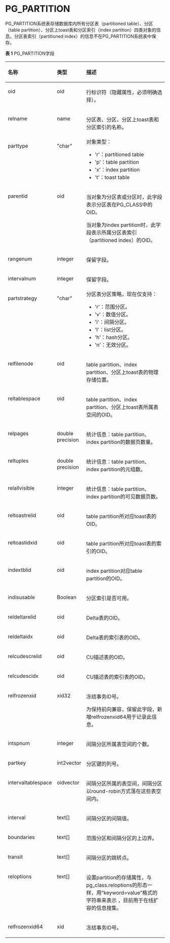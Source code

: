 # PG\_PARTITION<a name="ZH-CN_TOPIC_0242385834"></a>

PG\_PARTITION系统表存储数据库内所有分区表（partitioned table）、分区（table partition）、分区上toast表和分区索引（index partition）四类对象的信息。分区表索引（partitioned index）的信息不在PG\_PARTITION系统表中保存。

**表 1**  PG\_PARTITION字段

<a name="zh-cn_topic_0237122306_zh-cn_topic_0059779194_ta51ab369b9cf4fcb9905b8e5029f7289"></a>
<table><thead align="left"><tr id="zh-cn_topic_0237122306_zh-cn_topic_0059779194_rb9f34247b72748baae6e7636f6881644"><th class="cellrowborder" valign="top" width="25.44%" id="mcps1.2.4.1.1"><p id="zh-cn_topic_0237122306_zh-cn_topic_0059779194_aca61b14c74b04ee98b83d7a4cf5b2086"><a name="zh-cn_topic_0237122306_zh-cn_topic_0059779194_aca61b14c74b04ee98b83d7a4cf5b2086"></a><a name="zh-cn_topic_0237122306_zh-cn_topic_0059779194_aca61b14c74b04ee98b83d7a4cf5b2086"></a>名称</p>
</th>
<th class="cellrowborder" valign="top" width="15.97%" id="mcps1.2.4.1.2"><p id="zh-cn_topic_0237122306_zh-cn_topic_0059779194_a5d1fccb49007465bb269d425e312fe9d"><a name="zh-cn_topic_0237122306_zh-cn_topic_0059779194_a5d1fccb49007465bb269d425e312fe9d"></a><a name="zh-cn_topic_0237122306_zh-cn_topic_0059779194_a5d1fccb49007465bb269d425e312fe9d"></a>类型</p>
</th>
<th class="cellrowborder" valign="top" width="58.589999999999996%" id="mcps1.2.4.1.3"><p id="zh-cn_topic_0237122306_zh-cn_topic_0059779194_a7e533658546842528ed1b76c88cfbe0a"><a name="zh-cn_topic_0237122306_zh-cn_topic_0059779194_a7e533658546842528ed1b76c88cfbe0a"></a><a name="zh-cn_topic_0237122306_zh-cn_topic_0059779194_a7e533658546842528ed1b76c88cfbe0a"></a>描述</p>
</th>
</tr>
</thead>
<tbody><tr id="zh-cn_topic_0237122306_row1945515143577"><td class="cellrowborder" valign="top" width="25.44%" headers="mcps1.2.4.1.1 "><p id="zh-cn_topic_0237122306_p11455101475719"><a name="zh-cn_topic_0237122306_p11455101475719"></a><a name="zh-cn_topic_0237122306_p11455101475719"></a>oid</p>
</td>
<td class="cellrowborder" valign="top" width="15.97%" headers="mcps1.2.4.1.2 "><p id="zh-cn_topic_0237122306_p17455101405714"><a name="zh-cn_topic_0237122306_p17455101405714"></a><a name="zh-cn_topic_0237122306_p17455101405714"></a>oid</p>
</td>
<td class="cellrowborder" valign="top" width="58.589999999999996%" headers="mcps1.2.4.1.3 "><p id="zh-cn_topic_0237122306_p1456161495710"><a name="zh-cn_topic_0237122306_p1456161495710"></a><a name="zh-cn_topic_0237122306_p1456161495710"></a>行标识符（隐藏属性，必须明确选择）。</p>
</td>
</tr>
<tr id="zh-cn_topic_0237122306_zh-cn_topic_0059779194_r9b72782f002f47dfab6ee034e2c1e123"><td class="cellrowborder" valign="top" width="25.44%" headers="mcps1.2.4.1.1 "><p id="zh-cn_topic_0237122306_zh-cn_topic_0059779194_ac84288e8b3b3491bbafdb77a9dc9845a"><a name="zh-cn_topic_0237122306_zh-cn_topic_0059779194_ac84288e8b3b3491bbafdb77a9dc9845a"></a><a name="zh-cn_topic_0237122306_zh-cn_topic_0059779194_ac84288e8b3b3491bbafdb77a9dc9845a"></a>relname</p>
</td>
<td class="cellrowborder" valign="top" width="15.97%" headers="mcps1.2.4.1.2 "><p id="zh-cn_topic_0237122306_zh-cn_topic_0059779194_ac14037d43b4f4018a9b5899d29e55d6a"><a name="zh-cn_topic_0237122306_zh-cn_topic_0059779194_ac14037d43b4f4018a9b5899d29e55d6a"></a><a name="zh-cn_topic_0237122306_zh-cn_topic_0059779194_ac14037d43b4f4018a9b5899d29e55d6a"></a>name</p>
</td>
<td class="cellrowborder" valign="top" width="58.589999999999996%" headers="mcps1.2.4.1.3 "><p id="zh-cn_topic_0237122306_zh-cn_topic_0059779194_abac68230219245bf95e206decca13b3a"><a name="zh-cn_topic_0237122306_zh-cn_topic_0059779194_abac68230219245bf95e206decca13b3a"></a><a name="zh-cn_topic_0237122306_zh-cn_topic_0059779194_abac68230219245bf95e206decca13b3a"></a>分区表、分区、分区上toast表和分区索引的名称。</p>
</td>
</tr>
<tr id="zh-cn_topic_0237122306_zh-cn_topic_0059779194_r35430925812e4494bb2c35a5c1120e28"><td class="cellrowborder" valign="top" width="25.44%" headers="mcps1.2.4.1.1 "><p id="zh-cn_topic_0237122306_zh-cn_topic_0059779194_a3513e21209cb4db286cfb4df8605754e"><a name="zh-cn_topic_0237122306_zh-cn_topic_0059779194_a3513e21209cb4db286cfb4df8605754e"></a><a name="zh-cn_topic_0237122306_zh-cn_topic_0059779194_a3513e21209cb4db286cfb4df8605754e"></a>parttype</p>
</td>
<td class="cellrowborder" valign="top" width="15.97%" headers="mcps1.2.4.1.2 "><p id="zh-cn_topic_0237122306_zh-cn_topic_0059779194_a01ec0bb6818f406088c4284a18f44168"><a name="zh-cn_topic_0237122306_zh-cn_topic_0059779194_a01ec0bb6818f406088c4284a18f44168"></a><a name="zh-cn_topic_0237122306_zh-cn_topic_0059779194_a01ec0bb6818f406088c4284a18f44168"></a>"char"</p>
</td>
<td class="cellrowborder" valign="top" width="58.589999999999996%" headers="mcps1.2.4.1.3 "><div class="p" id="zh-cn_topic_0237122306_zh-cn_topic_0059779194_ad384de51b68941679df9cc66e724d42a"><a name="zh-cn_topic_0237122306_zh-cn_topic_0059779194_ad384de51b68941679df9cc66e724d42a"></a><a name="zh-cn_topic_0237122306_zh-cn_topic_0059779194_ad384de51b68941679df9cc66e724d42a"></a>对象类型：<a name="zh-cn_topic_0237122306_zh-cn_topic_0059779194_u0bf15da2dec04f44b8061e07775ea0f8"></a><a name="zh-cn_topic_0237122306_zh-cn_topic_0059779194_u0bf15da2dec04f44b8061e07775ea0f8"></a><ul id="zh-cn_topic_0237122306_zh-cn_topic_0059779194_u0bf15da2dec04f44b8061e07775ea0f8"><li>'r'：partitioned table</li><li>'p'：table partition</li><li>'x'：index partition</li><li>'t'：toast table</li></ul>
</div>
</td>
</tr>
<tr id="zh-cn_topic_0237122306_zh-cn_topic_0059779194_r0d55a8d40d294492a7ecf124dfcef3b7"><td class="cellrowborder" valign="top" width="25.44%" headers="mcps1.2.4.1.1 "><p id="zh-cn_topic_0237122306_zh-cn_topic_0059779194_adab45fe1842a4406b36193fa75a7da8c"><a name="zh-cn_topic_0237122306_zh-cn_topic_0059779194_adab45fe1842a4406b36193fa75a7da8c"></a><a name="zh-cn_topic_0237122306_zh-cn_topic_0059779194_adab45fe1842a4406b36193fa75a7da8c"></a>parentid</p>
</td>
<td class="cellrowborder" valign="top" width="15.97%" headers="mcps1.2.4.1.2 "><p id="zh-cn_topic_0237122306_zh-cn_topic_0059779194_a2b6bd96293ba46c4b592a1b196e0346a"><a name="zh-cn_topic_0237122306_zh-cn_topic_0059779194_a2b6bd96293ba46c4b592a1b196e0346a"></a><a name="zh-cn_topic_0237122306_zh-cn_topic_0059779194_a2b6bd96293ba46c4b592a1b196e0346a"></a>oid</p>
</td>
<td class="cellrowborder" valign="top" width="58.589999999999996%" headers="mcps1.2.4.1.3 "><p id="zh-cn_topic_0237122306_zh-cn_topic_0059779194_a73c636f763ea4cbe894196418784ba25"><a name="zh-cn_topic_0237122306_zh-cn_topic_0059779194_a73c636f763ea4cbe894196418784ba25"></a><a name="zh-cn_topic_0237122306_zh-cn_topic_0059779194_a73c636f763ea4cbe894196418784ba25"></a>当对象为分区表或分区时，此字段表示分区表在PG_CLASS中的OID。</p>
<p id="zh-cn_topic_0237122306_zh-cn_topic_0059779194_af58decc10d6c438e90055c4f2e33c70b"><a name="zh-cn_topic_0237122306_zh-cn_topic_0059779194_af58decc10d6c438e90055c4f2e33c70b"></a><a name="zh-cn_topic_0237122306_zh-cn_topic_0059779194_af58decc10d6c438e90055c4f2e33c70b"></a>当对象为index partition时，此字段表示所属分区表索引（partitioned index）的OID。</p>
</td>
</tr>
<tr id="zh-cn_topic_0237122306_zh-cn_topic_0059779194_r0f27d2d7f4ff483084a5a822ffa697f3"><td class="cellrowborder" valign="top" width="25.44%" headers="mcps1.2.4.1.1 "><p id="zh-cn_topic_0237122306_zh-cn_topic_0059779194_a342f8fbc52a440bc9b05523186bf0ba8"><a name="zh-cn_topic_0237122306_zh-cn_topic_0059779194_a342f8fbc52a440bc9b05523186bf0ba8"></a><a name="zh-cn_topic_0237122306_zh-cn_topic_0059779194_a342f8fbc52a440bc9b05523186bf0ba8"></a>rangenum</p>
</td>
<td class="cellrowborder" valign="top" width="15.97%" headers="mcps1.2.4.1.2 "><p id="zh-cn_topic_0237122306_zh-cn_topic_0059779194_a5e29485ef5d3438dbe7312d63092375b"><a name="zh-cn_topic_0237122306_zh-cn_topic_0059779194_a5e29485ef5d3438dbe7312d63092375b"></a><a name="zh-cn_topic_0237122306_zh-cn_topic_0059779194_a5e29485ef5d3438dbe7312d63092375b"></a>integer</p>
</td>
<td class="cellrowborder" valign="top" width="58.589999999999996%" headers="mcps1.2.4.1.3 "><p id="zh-cn_topic_0237122306_zh-cn_topic_0059779194_acdd569582562461f91a7229d6036722c"><a name="zh-cn_topic_0237122306_zh-cn_topic_0059779194_acdd569582562461f91a7229d6036722c"></a><a name="zh-cn_topic_0237122306_zh-cn_topic_0059779194_acdd569582562461f91a7229d6036722c"></a>保留字段。</p>
</td>
</tr>
<tr id="zh-cn_topic_0237122306_zh-cn_topic_0059779194_r3ecc58b14bbc45de8c10332d0c0fe497"><td class="cellrowborder" valign="top" width="25.44%" headers="mcps1.2.4.1.1 "><p id="zh-cn_topic_0237122306_zh-cn_topic_0059779194_a6337cc2b38ae47ebb0b007de15974e6c"><a name="zh-cn_topic_0237122306_zh-cn_topic_0059779194_a6337cc2b38ae47ebb0b007de15974e6c"></a><a name="zh-cn_topic_0237122306_zh-cn_topic_0059779194_a6337cc2b38ae47ebb0b007de15974e6c"></a>intervalnum</p>
</td>
<td class="cellrowborder" valign="top" width="15.97%" headers="mcps1.2.4.1.2 "><p id="zh-cn_topic_0237122306_zh-cn_topic_0059779194_aa486140f3b084990add75dafdba2c446"><a name="zh-cn_topic_0237122306_zh-cn_topic_0059779194_aa486140f3b084990add75dafdba2c446"></a><a name="zh-cn_topic_0237122306_zh-cn_topic_0059779194_aa486140f3b084990add75dafdba2c446"></a>integer</p>
</td>
<td class="cellrowborder" valign="top" width="58.589999999999996%" headers="mcps1.2.4.1.3 "><p id="zh-cn_topic_0237122306_zh-cn_topic_0059779194_a6df6e32d5f50466f8b841608e05f57af"><a name="zh-cn_topic_0237122306_zh-cn_topic_0059779194_a6df6e32d5f50466f8b841608e05f57af"></a><a name="zh-cn_topic_0237122306_zh-cn_topic_0059779194_a6df6e32d5f50466f8b841608e05f57af"></a>保留字段。</p>
</td>
</tr>
<tr id="zh-cn_topic_0237122306_zh-cn_topic_0059779194_r876b895b8b674049b543df97ef8fcf44"><td class="cellrowborder" valign="top" width="25.44%" headers="mcps1.2.4.1.1 "><p id="zh-cn_topic_0237122306_zh-cn_topic_0059779194_afb86bd49b39c4ca0aff369bb565ff56f"><a name="zh-cn_topic_0237122306_zh-cn_topic_0059779194_afb86bd49b39c4ca0aff369bb565ff56f"></a><a name="zh-cn_topic_0237122306_zh-cn_topic_0059779194_afb86bd49b39c4ca0aff369bb565ff56f"></a>partstrategy</p>
</td>
<td class="cellrowborder" valign="top" width="15.97%" headers="mcps1.2.4.1.2 "><p id="zh-cn_topic_0237122306_zh-cn_topic_0059779194_ac2cdaa1306d64418bd975efe070cfd70"><a name="zh-cn_topic_0237122306_zh-cn_topic_0059779194_ac2cdaa1306d64418bd975efe070cfd70"></a><a name="zh-cn_topic_0237122306_zh-cn_topic_0059779194_ac2cdaa1306d64418bd975efe070cfd70"></a>"char"</p>
</td>
<td class="cellrowborder" valign="top" width="58.589999999999996%" headers="mcps1.2.4.1.3 "><div class="p" id="zh-cn_topic_0237122306_zh-cn_topic_0059779194_ab59a5a0126ff4dc5a660144496392db3"><a name="zh-cn_topic_0237122306_zh-cn_topic_0059779194_ab59a5a0126ff4dc5a660144496392db3"></a><a name="zh-cn_topic_0237122306_zh-cn_topic_0059779194_ab59a5a0126ff4dc5a660144496392db3"></a>分区表分区策略，现在仅支持：<a name="zh-cn_topic_0237122306_ul156455338321"></a><a name="zh-cn_topic_0237122306_ul156455338321"></a><ul id="zh-cn_topic_0237122306_ul156455338321"><li>'r'：范围分区。</li><li>'v'：数值分区。</li><li>'i'：间隔分区。</li><li>'l'：list分区。</li><li>'h'：hash分区。</li><li>'n'：无效分区。</li></ul>
</div>
</td>
</tr>
<tr id="zh-cn_topic_0237122306_zh-cn_topic_0059779194_r208a62360c6c47828cb357fddc9a11dc"><td class="cellrowborder" valign="top" width="25.44%" headers="mcps1.2.4.1.1 "><p id="zh-cn_topic_0237122306_zh-cn_topic_0059779194_aa8c8602b26bb44e19266d360d86a05c3"><a name="zh-cn_topic_0237122306_zh-cn_topic_0059779194_aa8c8602b26bb44e19266d360d86a05c3"></a><a name="zh-cn_topic_0237122306_zh-cn_topic_0059779194_aa8c8602b26bb44e19266d360d86a05c3"></a>relfilenode</p>
</td>
<td class="cellrowborder" valign="top" width="15.97%" headers="mcps1.2.4.1.2 "><p id="zh-cn_topic_0237122306_zh-cn_topic_0059779194_ae4e2328655bc4416916e93a75602a45c"><a name="zh-cn_topic_0237122306_zh-cn_topic_0059779194_ae4e2328655bc4416916e93a75602a45c"></a><a name="zh-cn_topic_0237122306_zh-cn_topic_0059779194_ae4e2328655bc4416916e93a75602a45c"></a>oid</p>
</td>
<td class="cellrowborder" valign="top" width="58.589999999999996%" headers="mcps1.2.4.1.3 "><p id="zh-cn_topic_0237122306_zh-cn_topic_0059779194_ae789c8aa303e4fdaaf6b05399e9b3590"><a name="zh-cn_topic_0237122306_zh-cn_topic_0059779194_ae789c8aa303e4fdaaf6b05399e9b3590"></a><a name="zh-cn_topic_0237122306_zh-cn_topic_0059779194_ae789c8aa303e4fdaaf6b05399e9b3590"></a>table partition、index partition、分区上toast表的物理存储位置。</p>
</td>
</tr>
<tr id="zh-cn_topic_0237122306_zh-cn_topic_0059779194_ra47b7368c7b84bfea529ad3fb6255e67"><td class="cellrowborder" valign="top" width="25.44%" headers="mcps1.2.4.1.1 "><p id="zh-cn_topic_0237122306_zh-cn_topic_0059779194_aafdd4d0616b346d3a99f7e747a6623bb"><a name="zh-cn_topic_0237122306_zh-cn_topic_0059779194_aafdd4d0616b346d3a99f7e747a6623bb"></a><a name="zh-cn_topic_0237122306_zh-cn_topic_0059779194_aafdd4d0616b346d3a99f7e747a6623bb"></a>reltablespace</p>
</td>
<td class="cellrowborder" valign="top" width="15.97%" headers="mcps1.2.4.1.2 "><p id="zh-cn_topic_0237122306_zh-cn_topic_0059779194_a21d8005e6b7a4b83a5b3d5723a3e39dd"><a name="zh-cn_topic_0237122306_zh-cn_topic_0059779194_a21d8005e6b7a4b83a5b3d5723a3e39dd"></a><a name="zh-cn_topic_0237122306_zh-cn_topic_0059779194_a21d8005e6b7a4b83a5b3d5723a3e39dd"></a>oid</p>
</td>
<td class="cellrowborder" valign="top" width="58.589999999999996%" headers="mcps1.2.4.1.3 "><p id="zh-cn_topic_0237122306_zh-cn_topic_0059779194_aece7fb30f5824c33a1679f9d7fdff4dd"><a name="zh-cn_topic_0237122306_zh-cn_topic_0059779194_aece7fb30f5824c33a1679f9d7fdff4dd"></a><a name="zh-cn_topic_0237122306_zh-cn_topic_0059779194_aece7fb30f5824c33a1679f9d7fdff4dd"></a>table partition、index partition、分区上toast表所属表空间的OID。</p>
</td>
</tr>
<tr id="zh-cn_topic_0237122306_zh-cn_topic_0059779194_r3f7e3b5050944637a90b774d2dfc6fec"><td class="cellrowborder" valign="top" width="25.44%" headers="mcps1.2.4.1.1 "><p id="zh-cn_topic_0237122306_zh-cn_topic_0059779194_a0771a071578e4f3f8e9f6efaf39fb69c"><a name="zh-cn_topic_0237122306_zh-cn_topic_0059779194_a0771a071578e4f3f8e9f6efaf39fb69c"></a><a name="zh-cn_topic_0237122306_zh-cn_topic_0059779194_a0771a071578e4f3f8e9f6efaf39fb69c"></a>relpages</p>
</td>
<td class="cellrowborder" valign="top" width="15.97%" headers="mcps1.2.4.1.2 "><p id="zh-cn_topic_0237122306_zh-cn_topic_0059779194_aded4963c40f24ad290591d2cc4f62f14"><a name="zh-cn_topic_0237122306_zh-cn_topic_0059779194_aded4963c40f24ad290591d2cc4f62f14"></a><a name="zh-cn_topic_0237122306_zh-cn_topic_0059779194_aded4963c40f24ad290591d2cc4f62f14"></a>double precision</p>
</td>
<td class="cellrowborder" valign="top" width="58.589999999999996%" headers="mcps1.2.4.1.3 "><p id="zh-cn_topic_0237122306_zh-cn_topic_0059779194_a3746f6d34d404084b75cd9e6c29cb3f1"><a name="zh-cn_topic_0237122306_zh-cn_topic_0059779194_a3746f6d34d404084b75cd9e6c29cb3f1"></a><a name="zh-cn_topic_0237122306_zh-cn_topic_0059779194_a3746f6d34d404084b75cd9e6c29cb3f1"></a>统计信息：table partition、index partition的数据页数量。</p>
</td>
</tr>
<tr id="zh-cn_topic_0237122306_zh-cn_topic_0059779194_r01d61c35e5334be69dffdedd782b17aa"><td class="cellrowborder" valign="top" width="25.44%" headers="mcps1.2.4.1.1 "><p id="zh-cn_topic_0237122306_zh-cn_topic_0059779194_aeae68915dc114f7b990634374155450f"><a name="zh-cn_topic_0237122306_zh-cn_topic_0059779194_aeae68915dc114f7b990634374155450f"></a><a name="zh-cn_topic_0237122306_zh-cn_topic_0059779194_aeae68915dc114f7b990634374155450f"></a>reltuples</p>
</td>
<td class="cellrowborder" valign="top" width="15.97%" headers="mcps1.2.4.1.2 "><p id="zh-cn_topic_0237122306_zh-cn_topic_0059779194_a841809bdc9ff412384f792d28f8516a7"><a name="zh-cn_topic_0237122306_zh-cn_topic_0059779194_a841809bdc9ff412384f792d28f8516a7"></a><a name="zh-cn_topic_0237122306_zh-cn_topic_0059779194_a841809bdc9ff412384f792d28f8516a7"></a>double precision</p>
</td>
<td class="cellrowborder" valign="top" width="58.589999999999996%" headers="mcps1.2.4.1.3 "><p id="zh-cn_topic_0237122306_zh-cn_topic_0059779194_a0653ea48eb3d48059f0bc8a8a22e31f3"><a name="zh-cn_topic_0237122306_zh-cn_topic_0059779194_a0653ea48eb3d48059f0bc8a8a22e31f3"></a><a name="zh-cn_topic_0237122306_zh-cn_topic_0059779194_a0653ea48eb3d48059f0bc8a8a22e31f3"></a>统计信息：table partition、index partition的元组数。</p>
</td>
</tr>
<tr id="zh-cn_topic_0237122306_zh-cn_topic_0059779194_rfebc636bae05420c8c19f15d89ecb10e"><td class="cellrowborder" valign="top" width="25.44%" headers="mcps1.2.4.1.1 "><p id="zh-cn_topic_0237122306_zh-cn_topic_0059779194_a70ebecaca12f4f9d80c662154bd556a7"><a name="zh-cn_topic_0237122306_zh-cn_topic_0059779194_a70ebecaca12f4f9d80c662154bd556a7"></a><a name="zh-cn_topic_0237122306_zh-cn_topic_0059779194_a70ebecaca12f4f9d80c662154bd556a7"></a>relallvisible</p>
</td>
<td class="cellrowborder" valign="top" width="15.97%" headers="mcps1.2.4.1.2 "><p id="zh-cn_topic_0237122306_zh-cn_topic_0059779194_a0c8024e15583422ab1583e1beeb1aaad"><a name="zh-cn_topic_0237122306_zh-cn_topic_0059779194_a0c8024e15583422ab1583e1beeb1aaad"></a><a name="zh-cn_topic_0237122306_zh-cn_topic_0059779194_a0c8024e15583422ab1583e1beeb1aaad"></a>integer</p>
</td>
<td class="cellrowborder" valign="top" width="58.589999999999996%" headers="mcps1.2.4.1.3 "><p id="zh-cn_topic_0237122306_zh-cn_topic_0059779194_a6f8a16b575fe4fa494bea945ce44a581"><a name="zh-cn_topic_0237122306_zh-cn_topic_0059779194_a6f8a16b575fe4fa494bea945ce44a581"></a><a name="zh-cn_topic_0237122306_zh-cn_topic_0059779194_a6f8a16b575fe4fa494bea945ce44a581"></a>统计信息：table partition、index partition的可见数据页数。</p>
</td>
</tr>
<tr id="zh-cn_topic_0237122306_zh-cn_topic_0059779194_rf9c3b96c08db4f8db73f71c680dfaa24"><td class="cellrowborder" valign="top" width="25.44%" headers="mcps1.2.4.1.1 "><p id="zh-cn_topic_0237122306_zh-cn_topic_0059779194_a98f022f1da684d7e99a39ee6b4dd01d4"><a name="zh-cn_topic_0237122306_zh-cn_topic_0059779194_a98f022f1da684d7e99a39ee6b4dd01d4"></a><a name="zh-cn_topic_0237122306_zh-cn_topic_0059779194_a98f022f1da684d7e99a39ee6b4dd01d4"></a>reltoastrelid</p>
</td>
<td class="cellrowborder" valign="top" width="15.97%" headers="mcps1.2.4.1.2 "><p id="zh-cn_topic_0237122306_zh-cn_topic_0059779194_ab52b7d8514fc40c5833c2e20d1b9633c"><a name="zh-cn_topic_0237122306_zh-cn_topic_0059779194_ab52b7d8514fc40c5833c2e20d1b9633c"></a><a name="zh-cn_topic_0237122306_zh-cn_topic_0059779194_ab52b7d8514fc40c5833c2e20d1b9633c"></a>oid</p>
</td>
<td class="cellrowborder" valign="top" width="58.589999999999996%" headers="mcps1.2.4.1.3 "><p id="zh-cn_topic_0237122306_zh-cn_topic_0059779194_ac10f49f3b949477c8c48e8336fad1520"><a name="zh-cn_topic_0237122306_zh-cn_topic_0059779194_ac10f49f3b949477c8c48e8336fad1520"></a><a name="zh-cn_topic_0237122306_zh-cn_topic_0059779194_ac10f49f3b949477c8c48e8336fad1520"></a>table partition所对应toast表的OID。</p>
</td>
</tr>
<tr id="zh-cn_topic_0237122306_zh-cn_topic_0059779194_r567766ff0df7434aaa2ca6be4abad74f"><td class="cellrowborder" valign="top" width="25.44%" headers="mcps1.2.4.1.1 "><p id="zh-cn_topic_0237122306_zh-cn_topic_0059779194_a2624db656fa04717bc70da71b3ef84ff"><a name="zh-cn_topic_0237122306_zh-cn_topic_0059779194_a2624db656fa04717bc70da71b3ef84ff"></a><a name="zh-cn_topic_0237122306_zh-cn_topic_0059779194_a2624db656fa04717bc70da71b3ef84ff"></a>reltoastidxid</p>
</td>
<td class="cellrowborder" valign="top" width="15.97%" headers="mcps1.2.4.1.2 "><p id="zh-cn_topic_0237122306_zh-cn_topic_0059779194_aa664d0179c764a349acd4f7ee5f3935f"><a name="zh-cn_topic_0237122306_zh-cn_topic_0059779194_aa664d0179c764a349acd4f7ee5f3935f"></a><a name="zh-cn_topic_0237122306_zh-cn_topic_0059779194_aa664d0179c764a349acd4f7ee5f3935f"></a>oid</p>
</td>
<td class="cellrowborder" valign="top" width="58.589999999999996%" headers="mcps1.2.4.1.3 "><p id="zh-cn_topic_0237122306_zh-cn_topic_0059779194_a0eb92a660a8a4e65a61725759232e2d2"><a name="zh-cn_topic_0237122306_zh-cn_topic_0059779194_a0eb92a660a8a4e65a61725759232e2d2"></a><a name="zh-cn_topic_0237122306_zh-cn_topic_0059779194_a0eb92a660a8a4e65a61725759232e2d2"></a>table partition所对应toast表的索引的OID。</p>
</td>
</tr>
<tr id="zh-cn_topic_0237122306_zh-cn_topic_0059779194_r5c8bdbde48dd43fbac281f51a07eaa6f"><td class="cellrowborder" valign="top" width="25.44%" headers="mcps1.2.4.1.1 "><p id="zh-cn_topic_0237122306_zh-cn_topic_0059779194_ac3e0dc99f6cd4fbeb412dea7c8046fcc"><a name="zh-cn_topic_0237122306_zh-cn_topic_0059779194_ac3e0dc99f6cd4fbeb412dea7c8046fcc"></a><a name="zh-cn_topic_0237122306_zh-cn_topic_0059779194_ac3e0dc99f6cd4fbeb412dea7c8046fcc"></a>indextblid</p>
</td>
<td class="cellrowborder" valign="top" width="15.97%" headers="mcps1.2.4.1.2 "><p id="zh-cn_topic_0237122306_zh-cn_topic_0059779194_a339faa2509234bd0845e6f6179140b83"><a name="zh-cn_topic_0237122306_zh-cn_topic_0059779194_a339faa2509234bd0845e6f6179140b83"></a><a name="zh-cn_topic_0237122306_zh-cn_topic_0059779194_a339faa2509234bd0845e6f6179140b83"></a>oid</p>
</td>
<td class="cellrowborder" valign="top" width="58.589999999999996%" headers="mcps1.2.4.1.3 "><p id="zh-cn_topic_0237122306_zh-cn_topic_0059779194_a21db0f8b74284b599fc25795c0747269"><a name="zh-cn_topic_0237122306_zh-cn_topic_0059779194_a21db0f8b74284b599fc25795c0747269"></a><a name="zh-cn_topic_0237122306_zh-cn_topic_0059779194_a21db0f8b74284b599fc25795c0747269"></a>index partition对应table partition的OID。</p>
</td>
</tr>
<tr id="zh-cn_topic_0237122306_zh-cn_topic_0059779194_rf660905e3e544754893f0b101bd34a12"><td class="cellrowborder" valign="top" width="25.44%" headers="mcps1.2.4.1.1 "><p id="zh-cn_topic_0237122306_zh-cn_topic_0059779194_a2abf4549361c488198d75bb6865ab71f"><a name="zh-cn_topic_0237122306_zh-cn_topic_0059779194_a2abf4549361c488198d75bb6865ab71f"></a><a name="zh-cn_topic_0237122306_zh-cn_topic_0059779194_a2abf4549361c488198d75bb6865ab71f"></a>indisusable</p>
</td>
<td class="cellrowborder" valign="top" width="15.97%" headers="mcps1.2.4.1.2 "><p id="zh-cn_topic_0237122306_zh-cn_topic_0059779194_a1a5145f7d52d4ee6b4a64df9fd7580dd"><a name="zh-cn_topic_0237122306_zh-cn_topic_0059779194_a1a5145f7d52d4ee6b4a64df9fd7580dd"></a><a name="zh-cn_topic_0237122306_zh-cn_topic_0059779194_a1a5145f7d52d4ee6b4a64df9fd7580dd"></a><span id="zh-cn_topic_0237122306_text724795602717"><a name="zh-cn_topic_0237122306_text724795602717"></a><a name="zh-cn_topic_0237122306_text724795602717"></a>Boolean</span></p>
</td>
<td class="cellrowborder" valign="top" width="58.589999999999996%" headers="mcps1.2.4.1.3 "><p id="zh-cn_topic_0237122306_zh-cn_topic_0059779194_ac8e49276a5f54925828e777c40ac87de"><a name="zh-cn_topic_0237122306_zh-cn_topic_0059779194_ac8e49276a5f54925828e777c40ac87de"></a><a name="zh-cn_topic_0237122306_zh-cn_topic_0059779194_ac8e49276a5f54925828e777c40ac87de"></a>分区索引是否可用。</p>
</td>
</tr>
<tr id="zh-cn_topic_0237122306_zh-cn_topic_0059779194_r2dd797cd336a4c109bb211a2e69b62f0"><td class="cellrowborder" valign="top" width="25.44%" headers="mcps1.2.4.1.1 "><p id="zh-cn_topic_0237122306_zh-cn_topic_0059779194_a5dda6a607f08458dadb805ef3f51ca85"><a name="zh-cn_topic_0237122306_zh-cn_topic_0059779194_a5dda6a607f08458dadb805ef3f51ca85"></a><a name="zh-cn_topic_0237122306_zh-cn_topic_0059779194_a5dda6a607f08458dadb805ef3f51ca85"></a>reldeltarelid</p>
</td>
<td class="cellrowborder" valign="top" width="15.97%" headers="mcps1.2.4.1.2 "><p id="zh-cn_topic_0237122306_zh-cn_topic_0059779194_a613ab72f6819465c83d67b46223450d8"><a name="zh-cn_topic_0237122306_zh-cn_topic_0059779194_a613ab72f6819465c83d67b46223450d8"></a><a name="zh-cn_topic_0237122306_zh-cn_topic_0059779194_a613ab72f6819465c83d67b46223450d8"></a>oid</p>
</td>
<td class="cellrowborder" valign="top" width="58.589999999999996%" headers="mcps1.2.4.1.3 "><p id="zh-cn_topic_0237122306_zh-cn_topic_0059779194_ae8d2d35d59184499998a3358b47f37e8"><a name="zh-cn_topic_0237122306_zh-cn_topic_0059779194_ae8d2d35d59184499998a3358b47f37e8"></a><a name="zh-cn_topic_0237122306_zh-cn_topic_0059779194_ae8d2d35d59184499998a3358b47f37e8"></a>Delta表的OID。</p>
</td>
</tr>
<tr id="zh-cn_topic_0237122306_zh-cn_topic_0059779194_r3841071b0b5b4253a70cff2339bb44aa"><td class="cellrowborder" valign="top" width="25.44%" headers="mcps1.2.4.1.1 "><p id="zh-cn_topic_0237122306_zh-cn_topic_0059779194_a086b3d0a03194d4ebdf890cb97b744dd"><a name="zh-cn_topic_0237122306_zh-cn_topic_0059779194_a086b3d0a03194d4ebdf890cb97b744dd"></a><a name="zh-cn_topic_0237122306_zh-cn_topic_0059779194_a086b3d0a03194d4ebdf890cb97b744dd"></a>reldeltaidx</p>
</td>
<td class="cellrowborder" valign="top" width="15.97%" headers="mcps1.2.4.1.2 "><p id="zh-cn_topic_0237122306_zh-cn_topic_0059779194_a5e85aca384c4403aa9dd92d8b228dd38"><a name="zh-cn_topic_0237122306_zh-cn_topic_0059779194_a5e85aca384c4403aa9dd92d8b228dd38"></a><a name="zh-cn_topic_0237122306_zh-cn_topic_0059779194_a5e85aca384c4403aa9dd92d8b228dd38"></a>oid</p>
</td>
<td class="cellrowborder" valign="top" width="58.589999999999996%" headers="mcps1.2.4.1.3 "><p id="zh-cn_topic_0237122306_zh-cn_topic_0059779194_a8596ccfc0c71455296c64d8fe58082a4"><a name="zh-cn_topic_0237122306_zh-cn_topic_0059779194_a8596ccfc0c71455296c64d8fe58082a4"></a><a name="zh-cn_topic_0237122306_zh-cn_topic_0059779194_a8596ccfc0c71455296c64d8fe58082a4"></a>Delta表的索引表的OID。</p>
</td>
</tr>
<tr id="zh-cn_topic_0237122306_zh-cn_topic_0059779194_r9b441143d2bb4399bb0340142fcbbd17"><td class="cellrowborder" valign="top" width="25.44%" headers="mcps1.2.4.1.1 "><p id="zh-cn_topic_0237122306_zh-cn_topic_0059779194_a5e60b5b6fd344edabae85f5c677502aa"><a name="zh-cn_topic_0237122306_zh-cn_topic_0059779194_a5e60b5b6fd344edabae85f5c677502aa"></a><a name="zh-cn_topic_0237122306_zh-cn_topic_0059779194_a5e60b5b6fd344edabae85f5c677502aa"></a>relcudescrelid</p>
</td>
<td class="cellrowborder" valign="top" width="15.97%" headers="mcps1.2.4.1.2 "><p id="zh-cn_topic_0237122306_zh-cn_topic_0059779194_a3f9bfd7563194cc5a0f503052e2deb63"><a name="zh-cn_topic_0237122306_zh-cn_topic_0059779194_a3f9bfd7563194cc5a0f503052e2deb63"></a><a name="zh-cn_topic_0237122306_zh-cn_topic_0059779194_a3f9bfd7563194cc5a0f503052e2deb63"></a>oid</p>
</td>
<td class="cellrowborder" valign="top" width="58.589999999999996%" headers="mcps1.2.4.1.3 "><p id="zh-cn_topic_0237122306_zh-cn_topic_0059779194_abb12c803edfb4ca9ae70af17e2c350a8"><a name="zh-cn_topic_0237122306_zh-cn_topic_0059779194_abb12c803edfb4ca9ae70af17e2c350a8"></a><a name="zh-cn_topic_0237122306_zh-cn_topic_0059779194_abb12c803edfb4ca9ae70af17e2c350a8"></a>CU描述表的OID。</p>
</td>
</tr>
<tr id="zh-cn_topic_0237122306_zh-cn_topic_0059779194_r11a43c0cb320409bbb1b8a24ba5de3cf"><td class="cellrowborder" valign="top" width="25.44%" headers="mcps1.2.4.1.1 "><p id="zh-cn_topic_0237122306_zh-cn_topic_0059779194_a80c7c320ac0d430eb3cda4115deced74"><a name="zh-cn_topic_0237122306_zh-cn_topic_0059779194_a80c7c320ac0d430eb3cda4115deced74"></a><a name="zh-cn_topic_0237122306_zh-cn_topic_0059779194_a80c7c320ac0d430eb3cda4115deced74"></a>relcudescidx</p>
</td>
<td class="cellrowborder" valign="top" width="15.97%" headers="mcps1.2.4.1.2 "><p id="zh-cn_topic_0237122306_zh-cn_topic_0059779194_a7aca907f95724ffbb5915f2ac2553219"><a name="zh-cn_topic_0237122306_zh-cn_topic_0059779194_a7aca907f95724ffbb5915f2ac2553219"></a><a name="zh-cn_topic_0237122306_zh-cn_topic_0059779194_a7aca907f95724ffbb5915f2ac2553219"></a>oid</p>
</td>
<td class="cellrowborder" valign="top" width="58.589999999999996%" headers="mcps1.2.4.1.3 "><p id="zh-cn_topic_0237122306_zh-cn_topic_0059779194_ae537c006953e41d68aba1ab647fafd61"><a name="zh-cn_topic_0237122306_zh-cn_topic_0059779194_ae537c006953e41d68aba1ab647fafd61"></a><a name="zh-cn_topic_0237122306_zh-cn_topic_0059779194_ae537c006953e41d68aba1ab647fafd61"></a>CU描述表的索引表的OID。</p>
</td>
</tr>
<tr id="zh-cn_topic_0237122306_zh-cn_topic_0059779194_r7f31a6c7540942d7a88b16196aa24ba9"><td class="cellrowborder" valign="top" width="25.44%" headers="mcps1.2.4.1.1 "><p id="zh-cn_topic_0237122306_zh-cn_topic_0059779194_ac962d659b57c4eea9f3d1b56715a07d4"><a name="zh-cn_topic_0237122306_zh-cn_topic_0059779194_ac962d659b57c4eea9f3d1b56715a07d4"></a><a name="zh-cn_topic_0237122306_zh-cn_topic_0059779194_ac962d659b57c4eea9f3d1b56715a07d4"></a>relfrozenxid</p>
</td>
<td class="cellrowborder" valign="top" width="15.97%" headers="mcps1.2.4.1.2 "><p id="zh-cn_topic_0237122306_zh-cn_topic_0059779194_a95e9a9b25b104d69b45fd97fa6a5ce19"><a name="zh-cn_topic_0237122306_zh-cn_topic_0059779194_a95e9a9b25b104d69b45fd97fa6a5ce19"></a><a name="zh-cn_topic_0237122306_zh-cn_topic_0059779194_a95e9a9b25b104d69b45fd97fa6a5ce19"></a>xid32</p>
</td>
<td class="cellrowborder" valign="top" width="58.589999999999996%" headers="mcps1.2.4.1.3 "><p id="zh-cn_topic_0237122306_p58881055173213"><a name="zh-cn_topic_0237122306_p58881055173213"></a><a name="zh-cn_topic_0237122306_p58881055173213"></a>冻结事务ID号。</p>
<p id="zh-cn_topic_0237122306_zh-cn_topic_0059779194_aa6f0de0f45534315bbea0386c317e80c"><a name="zh-cn_topic_0237122306_zh-cn_topic_0059779194_aa6f0de0f45534315bbea0386c317e80c"></a><a name="zh-cn_topic_0237122306_zh-cn_topic_0059779194_aa6f0de0f45534315bbea0386c317e80c"></a>为保持前向兼容，保留此字段，新增relfrozenxid64用于记录此信息。</p>
</td>
</tr>
<tr id="zh-cn_topic_0237122306_zh-cn_topic_0059779194_r9abad2b08c2341639f86f3572fdafc5c"><td class="cellrowborder" valign="top" width="25.44%" headers="mcps1.2.4.1.1 "><p id="zh-cn_topic_0237122306_zh-cn_topic_0059779194_a1462b99a6585482cb98baa894de6f7bc"><a name="zh-cn_topic_0237122306_zh-cn_topic_0059779194_a1462b99a6585482cb98baa894de6f7bc"></a><a name="zh-cn_topic_0237122306_zh-cn_topic_0059779194_a1462b99a6585482cb98baa894de6f7bc"></a>intspnum</p>
</td>
<td class="cellrowborder" valign="top" width="15.97%" headers="mcps1.2.4.1.2 "><p id="zh-cn_topic_0237122306_zh-cn_topic_0059779194_a604a29547e1d43bdb1405debece0ea0e"><a name="zh-cn_topic_0237122306_zh-cn_topic_0059779194_a604a29547e1d43bdb1405debece0ea0e"></a><a name="zh-cn_topic_0237122306_zh-cn_topic_0059779194_a604a29547e1d43bdb1405debece0ea0e"></a>integer</p>
</td>
<td class="cellrowborder" valign="top" width="58.589999999999996%" headers="mcps1.2.4.1.3 "><p id="zh-cn_topic_0237122306_zh-cn_topic_0059779194_ad12f8373928245e695b9a0de252899e2"><a name="zh-cn_topic_0237122306_zh-cn_topic_0059779194_ad12f8373928245e695b9a0de252899e2"></a><a name="zh-cn_topic_0237122306_zh-cn_topic_0059779194_ad12f8373928245e695b9a0de252899e2"></a>间隔分区所属表空间的个数。</p>
</td>
</tr>
<tr id="zh-cn_topic_0237122306_zh-cn_topic_0059779194_rffb9f162c9d24f7e9fdbb0ef8b3f4c81"><td class="cellrowborder" valign="top" width="25.44%" headers="mcps1.2.4.1.1 "><p id="zh-cn_topic_0237122306_zh-cn_topic_0059779194_aaad21d0d1acc4f46965d0c74ef76da35"><a name="zh-cn_topic_0237122306_zh-cn_topic_0059779194_aaad21d0d1acc4f46965d0c74ef76da35"></a><a name="zh-cn_topic_0237122306_zh-cn_topic_0059779194_aaad21d0d1acc4f46965d0c74ef76da35"></a>partkey</p>
</td>
<td class="cellrowborder" valign="top" width="15.97%" headers="mcps1.2.4.1.2 "><p id="zh-cn_topic_0237122306_zh-cn_topic_0059779194_aaa89c15784bf40f5a939570939781da6"><a name="zh-cn_topic_0237122306_zh-cn_topic_0059779194_aaa89c15784bf40f5a939570939781da6"></a><a name="zh-cn_topic_0237122306_zh-cn_topic_0059779194_aaa89c15784bf40f5a939570939781da6"></a>int2vector</p>
</td>
<td class="cellrowborder" valign="top" width="58.589999999999996%" headers="mcps1.2.4.1.3 "><p id="zh-cn_topic_0237122306_zh-cn_topic_0059779194_a6df354d9c8604d5dbf13e86870ab36b2"><a name="zh-cn_topic_0237122306_zh-cn_topic_0059779194_a6df354d9c8604d5dbf13e86870ab36b2"></a><a name="zh-cn_topic_0237122306_zh-cn_topic_0059779194_a6df354d9c8604d5dbf13e86870ab36b2"></a>分区键的列号。</p>
</td>
</tr>
<tr id="zh-cn_topic_0237122306_zh-cn_topic_0059779194_r77f68ce148134b2db6fc38032c67a421"><td class="cellrowborder" valign="top" width="25.44%" headers="mcps1.2.4.1.1 "><p id="zh-cn_topic_0237122306_zh-cn_topic_0059779194_ab42ed860362c4757b6e19859ee1dd0f7"><a name="zh-cn_topic_0237122306_zh-cn_topic_0059779194_ab42ed860362c4757b6e19859ee1dd0f7"></a><a name="zh-cn_topic_0237122306_zh-cn_topic_0059779194_ab42ed860362c4757b6e19859ee1dd0f7"></a>intervaltablespace</p>
</td>
<td class="cellrowborder" valign="top" width="15.97%" headers="mcps1.2.4.1.2 "><p id="zh-cn_topic_0237122306_zh-cn_topic_0059779194_a1caaaffddbcf46b3afa41a367ee09cf7"><a name="zh-cn_topic_0237122306_zh-cn_topic_0059779194_a1caaaffddbcf46b3afa41a367ee09cf7"></a><a name="zh-cn_topic_0237122306_zh-cn_topic_0059779194_a1caaaffddbcf46b3afa41a367ee09cf7"></a>oidvector</p>
</td>
<td class="cellrowborder" valign="top" width="58.589999999999996%" headers="mcps1.2.4.1.3 "><p id="zh-cn_topic_0237122306_zh-cn_topic_0059779194_a84b59b7d7ba746d9bd5de7135fe86269"><a name="zh-cn_topic_0237122306_zh-cn_topic_0059779194_a84b59b7d7ba746d9bd5de7135fe86269"></a><a name="zh-cn_topic_0237122306_zh-cn_topic_0059779194_a84b59b7d7ba746d9bd5de7135fe86269"></a>间隔分区所属的表空间，间隔分区以round-robin方式落在这些表空间内。</p>
</td>
</tr>
<tr id="zh-cn_topic_0237122306_zh-cn_topic_0059779194_r8f487642472741cca13bb8b9a4690d1a"><td class="cellrowborder" valign="top" width="25.44%" headers="mcps1.2.4.1.1 "><p id="zh-cn_topic_0237122306_zh-cn_topic_0059779194_a031eefe10a2a4e14b6cf1bdee33f0793"><a name="zh-cn_topic_0237122306_zh-cn_topic_0059779194_a031eefe10a2a4e14b6cf1bdee33f0793"></a><a name="zh-cn_topic_0237122306_zh-cn_topic_0059779194_a031eefe10a2a4e14b6cf1bdee33f0793"></a>interval</p>
</td>
<td class="cellrowborder" valign="top" width="15.97%" headers="mcps1.2.4.1.2 "><p id="zh-cn_topic_0237122306_zh-cn_topic_0059779194_a3178fad022ba4221a16e1740d41bcba2"><a name="zh-cn_topic_0237122306_zh-cn_topic_0059779194_a3178fad022ba4221a16e1740d41bcba2"></a><a name="zh-cn_topic_0237122306_zh-cn_topic_0059779194_a3178fad022ba4221a16e1740d41bcba2"></a>text[]</p>
</td>
<td class="cellrowborder" valign="top" width="58.589999999999996%" headers="mcps1.2.4.1.3 "><p id="zh-cn_topic_0237122306_zh-cn_topic_0059779194_acd6a4788e9964a98867fab8ab0b9dad1"><a name="zh-cn_topic_0237122306_zh-cn_topic_0059779194_acd6a4788e9964a98867fab8ab0b9dad1"></a><a name="zh-cn_topic_0237122306_zh-cn_topic_0059779194_acd6a4788e9964a98867fab8ab0b9dad1"></a>间隔分区的间隔值。</p>
</td>
</tr>
<tr id="zh-cn_topic_0237122306_zh-cn_topic_0059779194_rb04fc83d9cc34b09b6ca9fac64996caa"><td class="cellrowborder" valign="top" width="25.44%" headers="mcps1.2.4.1.1 "><p id="zh-cn_topic_0237122306_zh-cn_topic_0059779194_a708633ce98d649d2844cd8ce1a279877"><a name="zh-cn_topic_0237122306_zh-cn_topic_0059779194_a708633ce98d649d2844cd8ce1a279877"></a><a name="zh-cn_topic_0237122306_zh-cn_topic_0059779194_a708633ce98d649d2844cd8ce1a279877"></a>boundaries</p>
</td>
<td class="cellrowborder" valign="top" width="15.97%" headers="mcps1.2.4.1.2 "><p id="zh-cn_topic_0237122306_zh-cn_topic_0059779194_aa94121a5819248f49f341fbf03e6b525"><a name="zh-cn_topic_0237122306_zh-cn_topic_0059779194_aa94121a5819248f49f341fbf03e6b525"></a><a name="zh-cn_topic_0237122306_zh-cn_topic_0059779194_aa94121a5819248f49f341fbf03e6b525"></a>text[]</p>
</td>
<td class="cellrowborder" valign="top" width="58.589999999999996%" headers="mcps1.2.4.1.3 "><p id="zh-cn_topic_0237122306_zh-cn_topic_0059779194_a7687a26ca2954ee6b93b2b79be3a410e"><a name="zh-cn_topic_0237122306_zh-cn_topic_0059779194_a7687a26ca2954ee6b93b2b79be3a410e"></a><a name="zh-cn_topic_0237122306_zh-cn_topic_0059779194_a7687a26ca2954ee6b93b2b79be3a410e"></a>范围分区和间隔分区的上边界。</p>
</td>
</tr>
<tr id="zh-cn_topic_0237122306_zh-cn_topic_0059779194_r10c8485ee37f41cdb41e56919e357b1d"><td class="cellrowborder" valign="top" width="25.44%" headers="mcps1.2.4.1.1 "><p id="zh-cn_topic_0237122306_zh-cn_topic_0059779194_ad16ce6e3dce74011b8d56d2fe2e63e97"><a name="zh-cn_topic_0237122306_zh-cn_topic_0059779194_ad16ce6e3dce74011b8d56d2fe2e63e97"></a><a name="zh-cn_topic_0237122306_zh-cn_topic_0059779194_ad16ce6e3dce74011b8d56d2fe2e63e97"></a>transit</p>
</td>
<td class="cellrowborder" valign="top" width="15.97%" headers="mcps1.2.4.1.2 "><p id="zh-cn_topic_0237122306_zh-cn_topic_0059779194_a17f85c5d78484f71852ebc0b18827f6b"><a name="zh-cn_topic_0237122306_zh-cn_topic_0059779194_a17f85c5d78484f71852ebc0b18827f6b"></a><a name="zh-cn_topic_0237122306_zh-cn_topic_0059779194_a17f85c5d78484f71852ebc0b18827f6b"></a>text[]</p>
</td>
<td class="cellrowborder" valign="top" width="58.589999999999996%" headers="mcps1.2.4.1.3 "><p id="zh-cn_topic_0237122306_zh-cn_topic_0059779194_a84dd70a0dbae448f95e3e5cabe1cf8f5"><a name="zh-cn_topic_0237122306_zh-cn_topic_0059779194_a84dd70a0dbae448f95e3e5cabe1cf8f5"></a><a name="zh-cn_topic_0237122306_zh-cn_topic_0059779194_a84dd70a0dbae448f95e3e5cabe1cf8f5"></a>间隔分区的跳转点。</p>
</td>
</tr>
<tr id="zh-cn_topic_0237122306_row3779121519563"><td class="cellrowborder" valign="top" width="25.44%" headers="mcps1.2.4.1.1 "><p id="zh-cn_topic_0237122306_p27801115115615"><a name="zh-cn_topic_0237122306_p27801115115615"></a><a name="zh-cn_topic_0237122306_p27801115115615"></a>reloptions</p>
</td>
<td class="cellrowborder" valign="top" width="15.97%" headers="mcps1.2.4.1.2 "><p id="zh-cn_topic_0237122306_p12781131555614"><a name="zh-cn_topic_0237122306_p12781131555614"></a><a name="zh-cn_topic_0237122306_p12781131555614"></a>text[]</p>
</td>
<td class="cellrowborder" valign="top" width="58.589999999999996%" headers="mcps1.2.4.1.3 "><p id="zh-cn_topic_0237122306_p15781121575617"><a name="zh-cn_topic_0237122306_p15781121575617"></a><a name="zh-cn_topic_0237122306_p15781121575617"></a>设置partition的存储属性，与pg_class.reloptions的形态一样，用“keyword=value”格式的字符串来表示 ，目前用于在线扩容的信息搜集。</p>
</td>
</tr>
<tr id="zh-cn_topic_0237122306_row17427204774817"><td class="cellrowborder" valign="top" width="25.44%" headers="mcps1.2.4.1.1 "><p id="zh-cn_topic_0237122306_p1942874784818"><a name="zh-cn_topic_0237122306_p1942874784818"></a><a name="zh-cn_topic_0237122306_p1942874784818"></a>relfrozenxid64</p>
</td>
<td class="cellrowborder" valign="top" width="15.97%" headers="mcps1.2.4.1.2 "><p id="zh-cn_topic_0237122306_p8428447114811"><a name="zh-cn_topic_0237122306_p8428447114811"></a><a name="zh-cn_topic_0237122306_p8428447114811"></a>xid</p>
</td>
<td class="cellrowborder" valign="top" width="58.589999999999996%" headers="mcps1.2.4.1.3 "><p id="zh-cn_topic_0237122306_p114281847184818"><a name="zh-cn_topic_0237122306_p114281847184818"></a><a name="zh-cn_topic_0237122306_p114281847184818"></a>冻结事务ID号。</p>
</td>
</tr>
</tbody>
</table>



